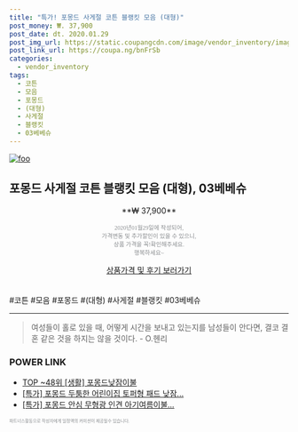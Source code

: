 ```yaml
--- 
title: "특가! 포몽드 사게절 코튼 블랭킷 모음 (대형)" 
post_money: ₩. 37,900 
post_date: dt. 2020.01.29 
post_img_url: https://static.coupangcdn.com/image/vendor_inventory/images/2018/08/29/10/2/b033442f-9071-445a-a03a-4f55a34bc261.jpg 
post_link_url: https://coupa.ng/bnFrSb 
categories: 
  - vendor_inventory 
tags: 
  - 코튼 
  - 모음 
  - 포몽드 
  - (대형) 
  - 사게절 
  - 블랭킷 
  - 03베베슈 
--- 
```

[![foo](https://static.coupangcdn.com/image/vendor_inventory/images/2018/08/29/10/2/b033442f-9071-445a-a03a-4f55a34bc261.jpg)](https://coupa.ng/bnFrSb) 

## 포몽드 사게절 코튼 블랭킷 모음 (대형), 03베베슈 
<p style="text-align: center;">**₩ 37,900**</p> 
<p style="text-align: center;"><span style="color: #898c8f; font-family: Georgia,Times,serif; font-size: 0.75em;">2020년01월29일에 작성되어, <br>가격변동 및 추가할인이 있을 수 있으니,<br> 상품 가격을 꼭!확인해주세요.<br>행복하세요~</span> 
</p>	 
<div markdown="0" style="text-align: center;"><a href="https://coupa.ng/bnFrSb" class="btn btn--success">상품가격 및 후기 보러가기</a></div> 
<br><br> 
  #코튼 #모음 #포몽드 #(대형) #사게절 #블랭킷 #03베베슈 
<hr> 

> 여성들이 홀로 있을 때, 어떻게 시간을 보내고 있는지를 남성들이 안다면, 결코 결혼 같은 것을 하지는 않을 것이다. - O.헨리 


### POWER LINK

* <a href="https://blog.naver.com/an0733/221789198010" target="_blank"> TOP ~48위 [생활] 포몽드낮잠이불</a>
* <a href="https://blog.naver.com/santokki14/221790330147" target="_blank">[특가] 포몽드 두툼한 어린이집 토퍼형 패드 낮잠...</a>
* <a href="https://blog.naver.com/sakai111/221790558724" target="_blank">[특가] 포몽드 안심 무형광 인견 아기여름이불...</a>

<span style="color: #898c8f; font-family: Georgia,Times,serif; font-size: 0.55em;">파트너스활동으로 작성자에게 일정액의 커미션이 제공될수 있습니다.</span> 
